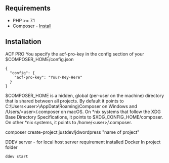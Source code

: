 ## Requirements

- PHP >= 7.1
- Composer - [Install](https://getcomposer.org/doc/00-intro.md#installation-linux-unix-osx)

## Installation
ACF PRO 
You specify the acf-pro-key in the config section of your $COMPOSER_HOME/config.json
```
{
  "config": {
    "acf-pro-key": "Your-Key-Here"
  }
}
```

$COMPOSER_HOME is a hidden, global (per-user on the machine) directory that is shared between all projects. By default it points to C:\Users\<user>\AppData\Roaming\Composer on Windows and /Users/\<user\>/.composer on macOS. On *nix systems that follow the XDG Base Directory Specifications, it points to $XDG_CONFIG_HOME/composer. On other *nix systems, it points to /home/\<user\>/.composer.

composer create-project justdev/jdwordpress "name of project"

DDEV server - for local host server 
requirement installed
Docker
In project folder
```
ddev start 
```
